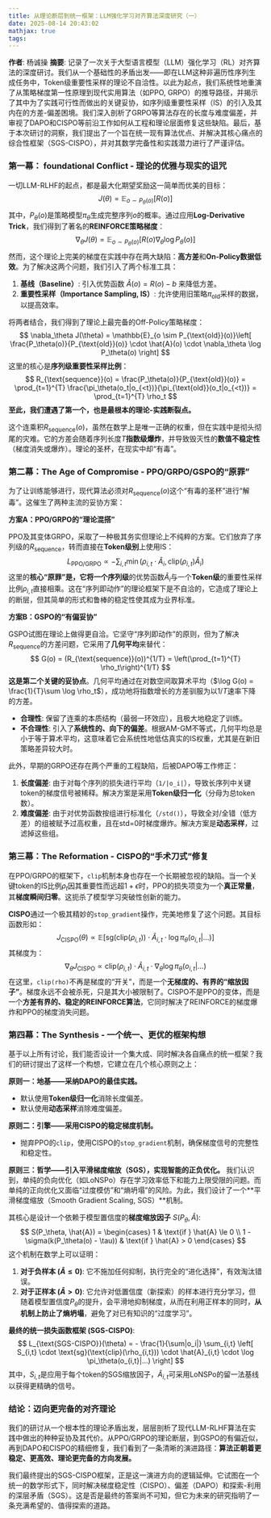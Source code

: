 ```yaml
---
title: 从理论断层到统一框架：LLM强化学习对齐算法深度研究（一）
date: 2025-08-14 20:43:02
mathjax: true
tags:
---
```

**作者**: 杨诚操
**摘要**: 记录了一次关于大型语言模型（LLM）强化学习（RL）对齐算法的深度研讨。我们从一个基础性的矛盾出发——即在LLM这种非遍历性序列生成任务中，Token级重要性采样的理论不自洽性。以此为起点，我们系统性地重演了从策略梯度第一性原理到现代实用算法（如PPO, GRPO）的推导路径，并揭示了其中为了实践可行性而做出的关键妥协，如序列级重要性采样（IS）的引入及其内在的方差-偏差困境。我们深入剖析了GRPO等算法存在的长度与难度偏差，并审视了DAPO和CISPO等前沿工作如何从工程和理论层面修复这些缺陷。最后，基于本次研讨的洞察，我们提出了一个旨在统一现有算法优点、并解决其核心痛点的综合性框架（SGS-CISPO），并对其数学完备性和实践潜力进行了严谨评估。


### **第一幕： foundational Conflict - 理论的优雅与现实的诅咒**

一切LLM-RLHF的起点，都是最大化期望奖励这一简单而优美的目标：
$$
J(\theta) = \mathbb{E}_{o \sim P_\theta(o)}[R(o)]
$$
其中，$P_\theta(o)$是策略模型$\pi_\theta$生成完整序列$o$的概率。通过应用**Log-Derivative Trick**，我们得到了著名的**REINFORCE策略梯度**：
$$
\nabla_\theta J(\theta) = \mathbb{E}_{o \sim P_\theta(o)}[R(o) \nabla_\theta \log P_\theta(o)]
$$
然而，这个理论上完美的梯度在实践中存在两大缺陷：**高方差**和**On-Policy数据低效**。为了解决这两个问题，我们引入了两个标准工具：

1.  **基线（Baseline）**: 引入优势函数 $\hat{A}(o) = R(o) - b$ 来降低方差。
2.  **重要性采样（Importance Sampling, IS）**: 允许使用旧策略$\pi_{\text{old}}$采样的数据，以提高效率。

将两者结合，我们得到了理论上最完备的Off-Policy策略梯度：
$$
\nabla_\theta J(\theta) = \mathbb{E}_{o \sim P_{\text{old}}(o)}\left[ \frac{P_\theta(o)}{P_{\text{old}}(o)} \cdot \hat{A}(o) \cdot \nabla_\theta \log P_\theta(o) \right]
$$
这里的核心是**序列级重要性采样比例**：
$$
R_{\text{sequence}}(o) = \frac{P_\theta(o)}{P_{\text{old}}(o)} = \prod_{t=1}^{T} \frac{\pi_\theta(o_t|o_{<t})}{\pi_{\text{old}}(o_t|o_{<t})} = \prod_{t=1}^{T} \rho_t
$$
**至此，我们遭遇了第一个，也是最根本的理论-实践断裂点。**

这个连乘积$R_{\text{sequence}}(o)$，虽然在数学上是唯一正确的权重，但在实践中是彻头彻尾的灾难。它的方差会随着序列长度$T$**指数级爆炸**，并导致毁灭性的**数值不稳定性**（梯度消失或爆炸）。理论的圣杯，在现实中却“有毒”。

### **第二幕：The Age of Compromise - PPO/GRPO/GSPO的“原罪”**

为了让训练能够进行，现代算法必须对$R_{\text{sequence}}(o)$这个“有毒的圣杯”进行“解毒”。这催生了两种主流的妥协方案：

**方案A：PPO/GRPO的“理论混搭”**

PPO及其变体GRPO，采取了一种极其务实但理论上不纯粹的方案。它们放弃了序列级的$R_{\text{sequence}}$，转而直接在**Token级别**上使用IS：
$$
L_{\text{PPO/GRPO}} \propto - \sum_{i,t} \min\left( \rho_{i,t} \cdot \hat{A}_i, \text{clip}(\rho_{i,t}) \hat{A}_i \right)
$$
这里的**核心“原罪”**是，它将一个**序列级**的优势函数$\hat{A}_i$与一个**Token级**的重要性采样比例$\rho_{i,t}$直接相乘。这在“序列即动作”的理论框架下是不自洽的，它造成了理论上的断层，但其简单的形式和鲁棒的稳定性使其成为业界标准。

**方案B：GSPO的“有偏妥协”**

GSPO试图在理论上做得更自洽。它坚守“序列即动作”的原则，但为了解决$R_{\text{sequence}}$的方差问题，它采用了**几何平均**来替代：
$$
G(o) = (R_{\text{sequence}}(o))^{1/T} = \left(\prod_{t=1}^{T} \rho_t\right)^{1/T}
$$
**这是第二个关键的妥协点**。几何平均通过在对数空间取算术平均（$\log G(o) = \frac{1}{T}\sum \log \rho_t$），成功地将指数增长的方差驯服为以$1/T$速率下降的方差。

*   **合理性**: 保留了连乘的本质结构（最弱一环效应），且极大地稳定了训练。
*   **不合理性**: 引入了**系统性的、向下的偏差**。根据AM-GM不等式，几何平均总是小于等于算术平均，这意味着它会系统性地低估真实的IS权重，尤其是在新旧策略差异较大时。

此外，早期的GRPO还存在两个严重的工程缺陷，后被DAPO等工作修正：
1.  **长度偏差**: 由于对每个序列的损失进行平均（`1/|o_i|`），导致长序列中关键token的梯度信号被稀释。解决方案是采用**Token级归一化**（分母为总token数）。
2.  **难度偏差**: 由于对优势函数按组进行标准化（`/std()`），导致全对/全错（低方差）的组被赋予过高权重，且在std=0时梯度爆炸。解决方案是**动态采样**，过滤掉这些组。

### **第三幕：The Reformation - CISPO的“手术刀式”修复**

在PPO/GRPO的框架下，`clip`机制本身也存在一个长期被忽视的缺陷。当一个关键token的IS比例$\rho_t$因其重要性而远超$1+\epsilon$时，PPO的损失项变为一个**真正常量**，其**梯度瞬间归零**。这扼杀了模型学习突破性创新的能力。

**CISPO**通过一个极其精妙的`stop_gradient`操作，完美地修复了这个问题。其目标函数形如：
$$
J_{\text{CISPO}}(\theta) \propto \mathbb{E} \left[ \text{sg}(\text{clip}(\rho_{i,t})) \cdot \hat{A}_{i,t} \cdot \log \pi_\theta(o_{i,t}|...) \right]
$$
其梯度为：
$$
\nabla_\theta J_{\text{CISPO}} \propto \text{clip}(\rho_{i,t}) \cdot \hat{A}_{i,t} \cdot \nabla_\theta \log \pi_\theta(o_{i,t}|...)
$$
在这里，`clip(rho)`不再是梯度的“开关”，而是一个**无梯度的、有界的“缩放因子”**。梯度永远不会被杀死，只是其大小被限制了。CISPO不是PPO的变体，而是一个**方差有界的、稳定的REINFORCE算法**，它同时解决了REINFORCE的梯度爆炸和PPO的梯度消失问题。

### **第四幕：The Synthesis - 一个统一、更优的框架构想**

基于以上所有讨论，我们能否设计一个集大成、同时解决各自痛点的统一框架？我们的研讨提出了这样一个构想，它建立在几个核心原则之上：

**原则一：地基——采纳DAPO的最佳实践。**
*   默认使用**Token级归一化**消除长度偏差。
*   默认使用**动态采样**消除难度偏差。

**原则二：引擎——采用CISPO的稳定梯度机制。**
*   抛弃PPO的`clip`，使用CISPO的`stop_gradient`机制，确保梯度信号的完整性和稳定性。

**原则三：哲学——引入平滑梯度缩放（SGS），实现智能的正负优化。**
我们认识到，单纯的负向优化（如LoNSPo）存在学习效率低下和能力上限受限的问题。而单纯的正向优化又面临“过度模仿”和“熵坍塌”的风险。为此，我们设计了一个**平滑梯度缩放（Smooth Gradient Scaling, SGS）**机制。

其核心是设计一个依赖于模型置信度的**梯度缩放因子** $S(P_\theta, \hat{A})$:
$$
S(P_\theta, \hat{A}) =
\begin{cases}
1 & \text{if } \hat{A} \le 0 \\
1 - \sigma(k(P_\theta(o) - \tau)) & \text{if } \hat{A} > 0
\end{cases}
$$
这个机制在数学上可以证明：
1.  **对于负样本 ($\hat{A} \le 0$)**: 它不施加任何抑制，执行完全的“进化选择”，有效淘汰错误。
2.  **对于正样本 ($\hat{A} > 0$)**: 它允许对低置信度（新探索）的样本进行充分学习，但随着模型置信度$P_\theta$的提升，会平滑地抑制梯度，从而在利用正样本的同时，**从机制上防止了熵坍塌**，避免了对已有知识的“过度学习”。

**最终的统一损失函数框架 (SGS-CISPO)**:
$$
L_{\text{SGS-CISPO}}(\theta) = - \frac{1}{\sum|o_i|} \sum_{i,t} \left[ S_{i,t} \cdot \text{sg}(\text{clip}(\rho_{i,t})) \cdot \hat{A}_{i,t} \cdot \log \pi_\theta(o_{i,t}|...) \right]
$$
其中，$S_{i,t}$是应用于每个token的SGS缩放因子，$\hat{A}_{i,t}$可采用LoNSPo的留一法基线以获得更精确的信号。

### **结论：迈向更完备的对齐理论**

我们的研讨从一个根本性的理论矛盾出发，层层剖析了现代LLM-RLHF算法在实践中做出的种种妥协及其代价。从PPO/GRPO的理论断层，到GSPO的有偏近似，再到DAPO和CISPO的精细修复，我们看到了一条清晰的演进路径：**算法正朝着更稳定、更高效、理论更完备的方向发展。**

我们最终提出的SGS-CISPO框架，正是这一演进方向的逻辑延伸。它试图在一个统一的数学形式下，同时解决梯度稳定性（CISPO）、偏差（DAPO）和探索-利用的深层矛盾（SGS）。这是否是最终的答案尚不可知，但它为未来的研究指明了一条充满希望的、值得探索的道路。